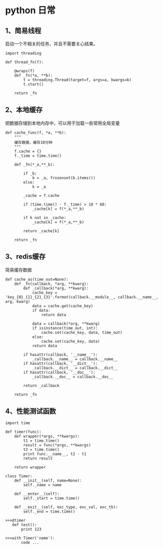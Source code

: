 # python 日常

## 1、简易线程
启动一个不相关的任务，并且不需要关心结果。
    
    import threading
    
    def thread_fn(f):
    
        @wraps(f)
        def _fn(*a, **b):
            t = threading.Thread(target=f, args=a, kwargs=b)
            t.start()
            
        return _fn
        
## 2、本地缓存
把数据存储到本地内存中，可以用于加载一些常用全局变量

    def cache_func(f, *a, **b):
        """
        缓存数据，缓存10分钟
        """
        f.cache = {}
        f._time = time.time()
    
        def _fn(*_a,**_b):
    
            if _b:
                k = _a, frozenset(b.items())
            else:
                k = _a
    
            _cache = f.cache
    
            if (time.time() - f._time) > 10 * 60:
                _cache[k] = f(*_a,**_b)
                
            if k not in _cache:
                _cache[k] = f(*_a,**_b)
    
            return _cache[k]
    
        return _fn
        
## 3、redis缓存
简易缓存数据

    def cache_as(time_out=None):
        def _fn(callback, *arg, **kwarg):
            def _callback(*arg, **kwarg):
                cache_key = 'key_{0}_{1}_{2}_{3}'.format(callback.__module__, callback.__name__, arg, kwarg)
                data = cache.get(cache_key)
                if data:
                    return data
    
                data = callback(*arg, **kwarg)
                if isinstance(time_out, int):
                    cache.set(cache_key, data, time_out)
                else:
                    cache.set(cache_key, data)
                return data
    
            if hasattr(callback, '__name__'):
                _callback.__name__ = callback.__name__
            if hasattr(callback, '__dict__'):
                _callback.__dict__ = callback.__dict__
            if hasattr(callback, '__doc__'):
                _callback.__doc__ = callback.__doc__
    
            return _callback
    
        return _fn
        
## 4、性能测试函数

    
    import time

    def timer(func):
        def wrapper(*args, **kwargs):
            t1 = time.time()
            result = func(*args, **kwargs)
            t2 = time.time()
            print func.__name__, t2 - t1
            return result
    
        return wrapper

    class Timer:
        def __init__(self, name=None):
            self._name = name
    
        def __enter__(self):
            self._start = time.time()
    
        def __exit__(self, exc_type, exc_val, exc_tb):
            self._end = time.time()
            
    >>>@timer
       def test():
           print 123
           
    >>>with Timer('name'):
           code ...

